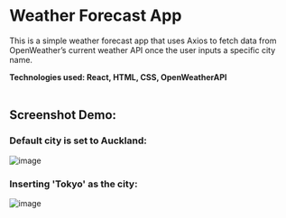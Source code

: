 # Weather Forecast App

This is a simple weather forecast app that uses Axios to fetch data from OpenWeather’s current weather API once the user inputs a specific city name.</br>

**Technologies used: React, HTML, CSS, OpenWeatherAPI**
<br>
</br>
## Screenshot Demo: 

### Default city is set to Auckland:
![image](https://user-images.githubusercontent.com/87466526/179385856-5ed9a8af-dc09-47e8-83a8-9c8370bb339d.png)

### Inserting 'Tokyo' as the city: 
![image](https://user-images.githubusercontent.com/87466526/179385837-81856449-aa04-4ef0-9b2f-ca05eb3d2b3b.png)
